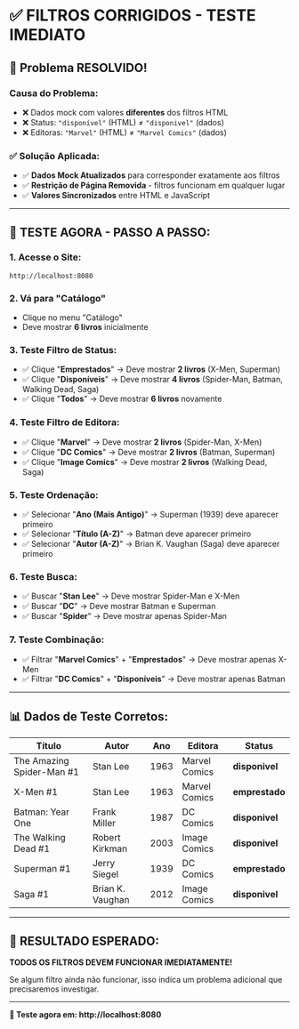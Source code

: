 # ✅ FILTROS CORRIGIDOS - TESTE IMEDIATO

## 🐛 **Problema RESOLVIDO!**

### **Causa do Problema:**
- ❌ Dados mock com valores **diferentes** dos filtros HTML
- ❌ Status: `"disponível"` (HTML) ≠ `"disponivel"` (dados)  
- ❌ Editoras: `"Marvel"` (HTML) ≠ `"Marvel Comics"` (dados)

### **✅ Solução Aplicada:**
- ✅ **Dados Mock Atualizados** para corresponder exatamente aos filtros
- ✅ **Restrição de Página Removida** - filtros funcionam em qualquer lugar
- ✅ **Valores Sincronizados** entre HTML e JavaScript

---

## 🧪 **TESTE AGORA - PASSO A PASSO:**

### **1. Acesse o Site:**
```
http://localhost:8080
```

### **2. Vá para "Catálogo"**
- Clique no menu "Catálogo"
- Deve mostrar **6 livros** inicialmente

### **3. Teste Filtro de Status:**
- ✅ Clique "**Emprestados**" → Deve mostrar **2 livros** (X-Men, Superman)
- ✅ Clique "**Disponíveis**" → Deve mostrar **4 livros** (Spider-Man, Batman, Walking Dead, Saga)
- ✅ Clique "**Todos**" → Deve mostrar **6 livros** novamente

### **4. Teste Filtro de Editora:**
- ✅ Clique "**Marvel**" → Deve mostrar **2 livros** (Spider-Man, X-Men)
- ✅ Clique "**DC Comics**" → Deve mostrar **2 livros** (Batman, Superman)
- ✅ Clique "**Image Comics**" → Deve mostrar **2 livros** (Walking Dead, Saga)

### **5. Teste Ordenação:**
- ✅ Selecionar "**Ano (Mais Antigo)**" → Superman (1939) deve aparecer primeiro
- ✅ Selecionar "**Título (A-Z)**" → Batman deve aparecer primeiro
- ✅ Selecionar "**Autor (A-Z)**" → Brian K. Vaughan (Saga) deve aparecer primeiro

### **6. Teste Busca:**
- ✅ Buscar "**Stan Lee**" → Deve mostrar Spider-Man e X-Men
- ✅ Buscar "**DC**" → Deve mostrar Batman e Superman
- ✅ Buscar "**Spider**" → Deve mostrar apenas Spider-Man

### **7. Teste Combinação:**
- ✅ Filtrar "**Marvel Comics**" + "**Emprestados**" → Deve mostrar apenas X-Men
- ✅ Filtrar "**DC Comics**" + "**Disponíveis**" → Deve mostrar apenas Batman

---

## 📊 **Dados de Teste Corretos:**

| Título | Autor | Ano | Editora | Status |
|--------|-------|-----|---------|--------|
| The Amazing Spider-Man #1 | Stan Lee | 1963 | Marvel Comics | **disponivel** |
| X-Men #1 | Stan Lee | 1963 | Marvel Comics | **emprestado** |
| Batman: Year One | Frank Miller | 1987 | DC Comics | **disponivel** |
| The Walking Dead #1 | Robert Kirkman | 2003 | Image Comics | **disponivel** |
| Superman #1 | Jerry Siegel | 1939 | DC Comics | **emprestado** |
| Saga #1 | Brian K. Vaughan | 2012 | Image Comics | **disponivel** |

---

## 🎯 **RESULTADO ESPERADO:**

**TODOS OS FILTROS DEVEM FUNCIONAR IMEDIATAMENTE!** 

Se algum filtro ainda não funcionar, isso indica um problema adicional que precisaremos investigar.

---

**🚀 Teste agora em: http://localhost:8080**